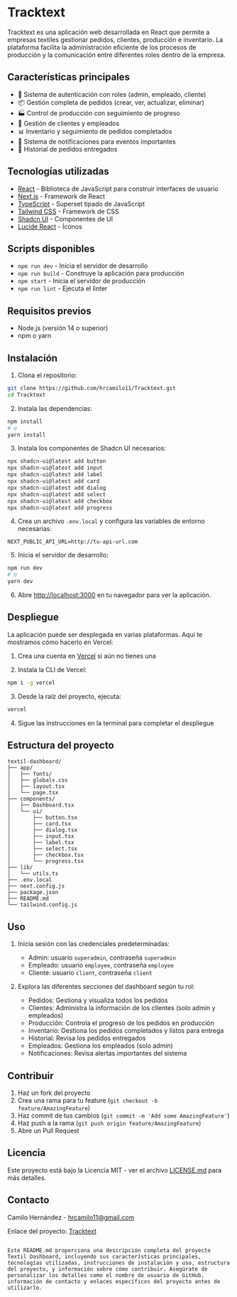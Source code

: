 # Tracktext

Tracktext es una aplicación web desarrollada en React que permite a empresas textiles gestionar pedidos, clientes, producción e inventario. La plataforma facilita la administración eficiente de los procesos de producción y la comunicación entre diferentes roles dentro de la empresa.

## Características principales

- 👤 Sistema de autenticación con roles (admin, empleado, cliente)
- 📦 Gestión completa de pedidos (crear, ver, actualizar, eliminar)
- 🏭 Control de producción con seguimiento de progreso
- 👥 Gestión de clientes y empleados
- 📊 Inventario y seguimiento de pedidos completados
- 🔔 Sistema de notificaciones para eventos importantes
- 📜 Historial de pedidos entregados

## Tecnologías utilizadas

- [React](https://reactjs.org/) - Biblioteca de JavaScript para construir interfaces de usuario
- [Next.js](https://nextjs.org/) - Framework de React
- [TypeScript](https://www.typescriptlang.org/) - Superset tipado de JavaScript
- [Tailwind CSS](https://tailwindcss.com/) - Framework de CSS
- [Shadcn UI](https://ui.shadcn.com/) - Componentes de UI
- [Lucide React](https://lucide.dev/) - Íconos

## Scripts disponibles

- `npm run dev` - Inicia el servidor de desarrollo
- `npm run build` - Construye la aplicación para producción
- `npm start` - Inicia el servidor de producción
- `npm run lint` - Ejecuta el linter

## Requisitos previos

- Node.js (versión 14 o superior)
- npm o yarn

## Instalación

1. Clona el repositorio:

```bash
git clone https://github.com/hrcamilo11/Tracktext.git
cd Tracktext
```

2. Instala las dependencias:

```bash
npm install
# o
yarn install
```

3. Instala los componentes de Shadcn UI necesarios:

```bash
npx shadcn-ui@latest add button
npx shadcn-ui@latest add input
npx shadcn-ui@latest add label
npx shadcn-ui@latest add card
npx shadcn-ui@latest add dialog
npx shadcn-ui@latest add select
npx shadcn-ui@latest add checkbox
npx shadcn-ui@latest add progress
```

4. Crea un archivo `.env.local` y configura las variables de entorno necesarias:

```
NEXT_PUBLIC_API_URL=http://tu-api-url.com
```

5. Inicia el servidor de desarrollo:

```bash
npm run dev
# o
yarn dev
```

6. Abre [http://localhost:3000](http://localhost:3000) en tu navegador para ver la aplicación.

## Despliegue

La aplicación puede ser desplegada en varias plataformas. Aquí te mostramos cómo hacerlo en Vercel:

1. Crea una cuenta en [Vercel](https://vercel.com) si aún no tienes una

2. Instala la CLI de Vercel:

```bash
npm i -g vercel
```

3. Desde la raíz del proyecto, ejecuta:

```bash
vercel
```

4. Sigue las instrucciones en la terminal para completar el despliegue

## Estructura del proyecto

```
textil-dashboard/
├── app/
│   ├── fonts/
│   ├── globals.css
│   ├── layout.tsx
│   └── page.tsx
├── components/
│   ├── Dashboard.tsx
│   └── ui/
│       ├── button.tsx
│       ├── card.tsx
│       ├── dialog.tsx
│       ├── input.tsx
│       ├── label.tsx
│       ├── select.tsx
│       ├── checkbox.tsx
│       └── progress.tsx
├── lib/
│   └── utils.ts
├── .env.local
├── next.config.js
├── package.json
├── README.md
└── tailwind.config.js
```

## Uso

1. Inicia sesión con las credenciales predeterminadas:
   - Admin: usuario `superadmin`, contraseña `superadmin`
   - Empleado: usuario `employee`, contraseña `employee`
   - Cliente: usuario `client`, contraseña `client`

2. Explora las diferentes secciones del dashboard según tu rol:
   - Pedidos: Gestiona y visualiza todos los pedidos
   - Clientes: Administra la información de los clientes (solo admin y empleados)
   - Producción: Controla el progreso de los pedidos en producción
   - Inventario: Gestiona los pedidos completados y listos para entrega
   - Historial: Revisa los pedidos entregados
   - Empleados: Gestiona los empleados (solo admin)
   - Notificaciones: Revisa alertas importantes del sistema

## Contribuir

1. Haz un fork del proyecto
2. Crea una rama para tu feature (`git checkout -b feature/AmazingFeature`)
3. Haz commit de tus cambios (`git commit -m 'Add some AmazingFeature'`)
4. Haz push a la rama (`git push origin feature/AmazingFeature`)
5. Abre un Pull Request

## Licencia

Este proyecto está bajo la Licencia MIT - ver el archivo [LICENSE.md](LICENSE.md) para más detalles.

## Contacto

Camilo Hernández - hrcamilo11@gmail.com

Enlace del proyecto: [Tracktext](https://github.com/hrcamilo11/Tracktext)
```

Este README.md proporciona una descripción completa del proyecto Textil Dashboard, incluyendo sus características principales, tecnologías utilizadas, instrucciones de instalación y uso, estructura del proyecto, y información sobre cómo contribuir. Asegúrate de personalizar los detalles como el nombre de usuario de GitHub, información de contacto y enlaces específicos del proyecto antes de utilizarlo.